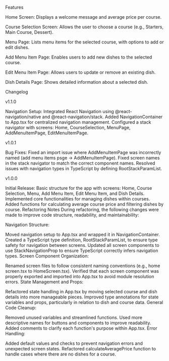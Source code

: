 Features

Home Screen: Displays a welcome message and average price per course.

Course Selection Screen: Allows the user to choose a course (e.g., Starters, Main Course, Dessert).

Menu Page: Lists menu items for the selected course, with options to add or edit dishes.

Add Menu Item Page: Enables users to add new dishes to the selected course.

Edit Menu Item Page: Allows users to update or remove an existing dish.

Dish Details Page: Shows detailed information about a selected dish.

Changelog

v1.1.0

Navigation Setup: Integrated React Navigation using @react-navigation/native and @react-navigation/stack.
Added NavigationContainer to App.tsx for centralized navigation management.
Configured a stack navigator with screens: Home, CourseSelection, MenuPage, AddMenuItemPage, EditMenuItemPage.

v1.0.1

Bug Fixes:
Fixed an import issue where AddMenuItemPage was incorrectly named (add menu items psge -> AddMenuItemPage).
Fixed screen names in the stack navigator to match the correct component names.
Resolved issues with navigation types in TypeScript by defining RootStackParamList.

v1.0.0

Initial Release:
Basic structure for the app with screens: Home, Course Selection, Menu, Add Menu Item, Edit Menu Item, and Dish Details.
Implemented core functionalities for managing dishes within courses.
Added functions for calculating average course price and filtering dishes by course.
Refactoring Notes
During refactoring, the following changes were made to improve code structure, readability, and maintainability:

Navigation Structure:

Moved navigation setup to App.tsx and wrapped it in NavigationContainer.
Created a TypeScript type definition, RootStackParamList, to ensure type safety for navigation between screens.
Updated all screen components to use StackNavigationProp to ensure TypeScript correctly infers navigation types.
Screen Component Organization:

Renamed screen files to follow consistent naming conventions (e.g., home screen.tsx to HomeScreen.tsx).
Verified that each screen component was properly exported and imported into App.tsx to avoid module resolution errors.
State Management and Props:

Refactored state handling in App.tsx by moving selected course and dish details into more manageable pieces.
Improved type annotations for state variables and props, particularly in relation to dish and course data.
General Code Cleanup:

Removed unused variables and streamlined functions.
Used more descriptive names for buttons and components to improve readability.
Added comments to clarify each function's purpose within App.tsx.
Error Handling:

Added default values and checks to prevent navigation errors and unexpected screen states.
Refactored calculateAveragePrice function to handle cases where there are no dishes for a course.
